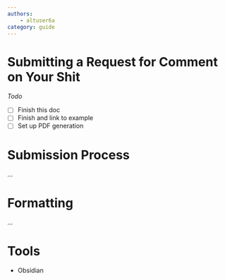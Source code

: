 ```yaml
---
authors: 
    - altuser6a
category: guide
---
```


# Submitting a Request for Comment on Your Shit

*Todo*

- [ ] Finish this doc
- [ ] Finish and link to example
- [ ] Set up PDF generation

# Submission Process

...

# Formatting

...

# Tools

- Obsidian
